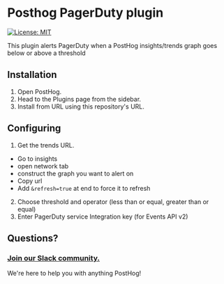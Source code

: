 # Posthog PagerDuty plugin

[![License: MIT](https://img.shields.io/badge/License-MIT-red.svg?style=flat-square)](https://opensource.org/licenses/MIT)

This plugin alerts PagerDuty when a PostHog insights/trends graph goes below or above a threshold

## Installation

1. Open PostHog.
1. Head to the Plugins page from the sidebar.
1. Install from URL using this repository's URL.

## Configuring

1. Get the trends URL.
  - Go to insights
  - open network tab
  - construct the graph you want to alert on
  - Copy url
  - Add `&refresh=true` at end to force it to refresh
2. Choose threshold and operator (less than or equal, greater than or equal)
3. Enter PagerDuty service Integration key (for Events API v2)

## Questions?

### [Join our Slack community.](https://join.slack.com/t/posthogusers/shared_invite/enQtOTY0MzU5NjAwMDY3LTc2MWQ0OTZlNjhkODk3ZDI3NDVjMDE1YjgxY2I4ZjI4MzJhZmVmNjJkN2NmMGJmMzc2N2U3Yjc3ZjI5NGFlZDQ)

We're here to help you with anything PostHog!
